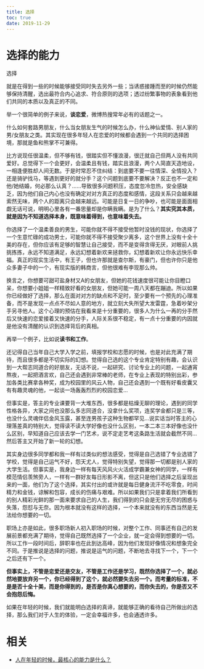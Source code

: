 ```yaml
---
title: 选择
toc: true
date: 2019-11-29
---
```




# 选择的能力

选择

就是在得到一些的时候能够接受同时失去另外一些；当诱惑接踵而至的时候仍然能够保持清醒，选出最符合内心追求、符合原则的选项；透过纷繁事物的表象看到他们共同的本质以及真正的不同。


举一个很简单的例子来说，**谈恋爱**，微博热搜常年必有的话题之一。



什么如何套路男朋友，什么当女朋友生气的时候怎么办，什么神仙爱情、别人家的男/女朋友之类。其实现在很多年轻人在恋爱的时候都会遇到一个共同的选择困境，那就是鱼和熊掌不可兼得。

比方说现任很温柔，但不够有钱，很踏实但不懂浪漫，很迁就自己但两人没有共同爱好。总觉得下一个会更好，会温柔且有钱，踏实且浪漫，两个人简直天造地设，一相逢便胜却人间无数。于是时常忍不住纠结：到底要不要一往情深、全情投入？还是骑驴找马，等遇到更好的就分手？这个问题到底要不要解决？反正也不一定和他/她结婚，何必那么认真？……导致很多问题积压，态度忽冷忽热，安全感缺乏，因为他们自己内心也没有确定对对方真正的态度和感情，这段关系只会越来越索然无味，两个人的距离只会越来越远。可能是日复一日的争吵，也可能是面面相觑无话可说，明明心里各有一番思量却是你瞒我瞒。是为了什么？**其实究其本质，就是因为不知道选择本身，既意味着得到，也意味着失去。**

你选择了一个温柔善良的男生，可能你就不得不接受他暂时没钱的现状，你选择了一个生意忙碌的成功男士，可能你就不得不接受聚少离多，这个世界上没有十全十美的存在，但你应该有足够的智慧让自己接受，而不是变得贪得无厌，对眼前人挑挑拣拣，永远不知道满足，永远幻想着新欢来拯救你，幻想着新欢让你永远快乐幸福。真正的现实生活中，有王子，但也许那就是查尔斯，有豪门，但也许你只是他众多妻子中的一个，有现实版的韩商言，但他很难有李现那么帅。

换言之，你想要可甜可盐身材又A的女朋友，但她的花钱速度很可能让你目瞪口呆，你想要小姐姐一样精致好看的女朋友，但她可能一周八天都在蹦迪。所以如果你已经做好了选择，那么在面对对方的缺点和不足时，至少要有一个预先的心理准备，而不是发现一点点不尽如人意的地方，就立刻大失所望大发雷霆，急着吵架分手另寻他人。这个心理的预估在我看来是十分重要的，很多人为什么一再的分手然后又快速的恋爱接着又快速的分手，人际关系很不稳定，有一点十分重要的内因就是他没有清醒的认识到选择背后的真相。



再举一个例子，比如说**读书和工作**。



还记得自己当年自己大学入学之前，填报学校和志愿的时候，也是对此充满了期待，而且很多都是不切实际的幻想。觉得自己选的这个专业肯定特别有趣，会认识到一大帮志同道合的好朋友，无话不说，一起研究、讨论专业上的问题，一起通宵熬夜，一起把酒言欢，自己还会遇到非常棒的老师，在专业上表现的特别出彩，参加各类比赛拿各种奖，成为校园里的风云人物，自己还会遇到一个既有好看皮囊又有有趣灵魂的他，一起谈一场轰轰烈烈的校园恋爱…

但事实是，答主的专业课要背一大堆东西，很多都是枯燥无聊的理论，遇到的同学性格各异，大家之间也没那么多志同道合，没拿什么奖项，连奖学金都只是三等，也没什么灵魂伴侣金风玉露，甚至连男孩子这种生物都罕见…说实话当时答主的心理落差真的特别大，觉得读不读大学好像也没什么区别，一本二本三本好像也没什么区别，早知道自己应该去学一门艺术，说不定走艺考这条路生活就会截然不同…然后答主又开始了新一轮的幻想。

其实身边很多同学都和我一样有过类似的想法感受，觉得是自己选错了专业选错了学校，觉得是自己运气不好，怨天尤人，觉得特别失望，觉得那一切都是别人家的大学生活。但事实是，我身边一样有每天风风火火活成学霸兼女神的同学，一样有模范情侣羡煞旁人，一样有一群好友每日形影不离，但这只是他们选择之后呈现出来的一面，他们为了这个选择，其实付出的或许就是每日健身流汗不吃零食，时间精力和金钱，谅解和包容，成长的伤痛与艰难。所以如果我们只是拿着我们所看到的别人精彩光鲜的那一面来要求自己的人生，我们得到的只会是无穷无尽的困惑与失落，怨怼与无奈。因为根本就没有这样的选择，一个本来就没有的东西当然是无法给你想要的一切。



职场上亦是如此，很多职场新人初入职场的时候，对整个工作、同事还有自己的发展前景都充满了期待，觉得自己既然选择了一个企业，就一定会得到想要的一切。所以工作一段时间后，辞职率也在此到达高峰，因为他们发现好像情况和想象完全不同。于是推说是选择的问题，推说是运气的问题，不断地去寻找下一个，下一个之后还有下一个。

**但事实上，不管是恋爱还是交友，不管是工作还是学习，既然你选择了一个，就必然地要放弃另一个，你已经得到了这个，就必然要失去另一个。而考量的标准，不是是否十全十美，而是你得到的，是否是你真心想要的，而你失去的，你是否又不会抱怨后悔。**

如果在年轻的时候，我们就能明白选择的真谛，就能够正确的看待自己所做出的选择，那么我们对于人生的体验，一定会幸福许多，也会通透许多。


# 相关

- [人在年轻的时候，最核心的能力是什么？](https://www.zhihu.com/question/303482683)
